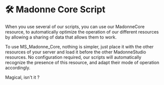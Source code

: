 # 🛠 Madonne Core Script

When you use several of our scripts, you can use our MadonneCore resource, to automatically optimize the operation of our different resources by allowing a sharing of data that allows them to work.

To use MS\_Madonne\_Core, nothing is simpler, just place it with the other resources of your server and load it before the other MadonneStudio resources. No configuration required, our scripts will automatically recognize the presence of this resource, and adapt their mode of operation accordingly.&#x20;

Magical, isn't it ?
